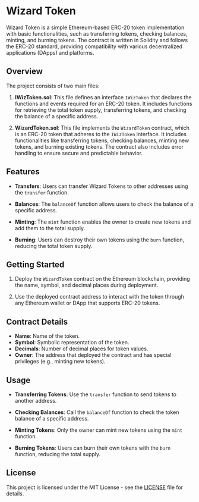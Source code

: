 # Wizard Token

Wizard Token is a simple Ethereum-based ERC-20 token implementation with basic functionalities, such as transferring tokens, checking balances, minting, and burning tokens. The contract is written in Solidity and follows the ERC-20 standard, providing compatibility with various decentralized applications (DApps) and platforms.

## Overview

The project consists of two main files:

1. **IWizToken.sol**: This file defines an interface `IWizToken` that declares the functions and events required for an ERC-20 token. It includes functions for retrieving the total token supply, transferring tokens, and checking the balance of a specific address.

2. **WizardToken.sol**: This file implements the `WizardToken` contract, which is an ERC-20 token that adheres to the `IWizToken` interface. It includes functionalities like transferring tokens, checking balances, minting new tokens, and burning existing tokens. The contract also includes error handling to ensure secure and predictable behavior.

## Features

- **Transfers**: Users can transfer Wizard Tokens to other addresses using the `transfer` function.
  
- **Balances**: The `balanceOf` function allows users to check the balance of a specific address.

- **Minting**: The `mint` function enables the owner to create new tokens and add them to the total supply.

- **Burning**: Users can destroy their own tokens using the `burn` function, reducing the total token supply.

## Getting Started

1. Deploy the `WizardToken` contract on the Ethereum blockchain, providing the name, symbol, and decimal places during deployment.

2. Use the deployed contract address to interact with the token through any Ethereum wallet or DApp that supports ERC-20 tokens.

## Contract Details

- **Name**: Name of the token.
- **Symbol**: Symbolic representation of the token.
- **Decimals**: Number of decimal places for token values.
- **Owner**: The address that deployed the contract and has special privileges (e.g., minting new tokens).

## Usage

- **Transferring Tokens**: Use the `transfer` function to send tokens to another address.

- **Checking Balances**: Call the `balanceOf` function to check the token balance of a specific address.

- **Minting Tokens**: Only the owner can mint new tokens using the `mint` function.

- **Burning Tokens**: Users can burn their own tokens with the `burn` function, reducing the total supply.

## License

This project is licensed under the MIT License - see the [LICENSE](LICENSE) file for details.